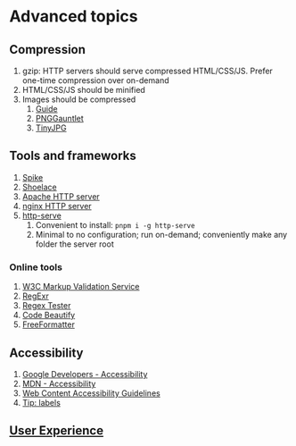 # Advanced topics

## Compression

1. gzip: HTTP servers should serve compressed HTML/CSS/JS. Prefer one-time compression over on-demand
1. HTML/CSS/JS should be minified
1. Images should be compressed
	1. [Guide](https://images.guide/)
	1. [PNGGauntlet](https://pnggauntlet.com/)
	1. [TinyJPG](https://tinyjpg.com/)

## Tools and frameworks

1. [Spike](spike.md)
1. [Shoelace](shoelace.md)
1. [Apache HTTP server](http://httpd.apache.org/)
1. [nginx HTTP server](https://nginx.org/en/)
1. [http-serve](https://www.npmjs.com/package/http-serve)
	1. Convenient to install: `pnpm i -g http-serve`
	1. Minimal to no configuration; run on-demand; conveniently make any folder the server root

### Online tools

1. [W3C Markup Validation Service](https://validator.w3.org/)
1. [RegExr](https://regexr.com/)
1. [Regex Tester](https://www.regextester.com/)
1. [Code Beautify](https://codebeautify.org/)
1. [FreeFormatter](https://www.freeformatter.com/)

## Accessibility

1. [Google Developers - Accessibility](https://developers.google.com/web/fundamentals/accessibility/)
1. [MDN - Accessibility](https://developer.mozilla.org/en-US/docs/Web/Accessibility)
1. [Web Content Accessibility Guidelines](https://24ways.org/2017/wcag-for-people-who-havent-read-them/)
1. [Tip: labels](https://developer.paciellogroup.com/blog/2017/07/short-note-on-aria-label-aria-labelledby-and-aria-describedby/)

## [User Experience](../ux)
